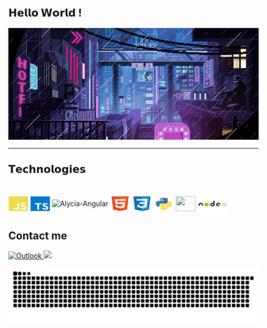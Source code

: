 ## 𝗛𝗲𝗹𝗹𝗼 𝗪𝗼𝗿𝗹𝗱 !

![](https://github.com/Youssef-Bu/Youssef-Bu/blob/main/pic/cyber.gif)

---

## 𝗧𝗲𝗰𝗵𝗻𝗼𝗹𝗼𝗴𝗶𝗲𝘀

<div style="display: inline_block"><br>
  <img align="center" alt="Alycia-Js" height="30" width="40" src="https://raw.githubusercontent.com/devicons/devicon/master/icons/javascript/javascript-plain.svg">
  <img align="center" alt="Alycia-Ts" height="30" width="40" src="https://raw.githubusercontent.com/devicons/devicon/master/icons/typescript/typescript-plain.svg">
    <img align="center" alt="Alycia-Angular" height="30" width="40"
      src="https://angular.io/assets/images/logos/angular/angular.svg">
      
      
  <img align="center" alt="Alycia-HTML" height="30" width="40" src="https://raw.githubusercontent.com/devicons/devicon/master/icons/html5/html5-original.svg">
  <img align="center" alt="Alycia-CSS" height="30" width="40" src="https://raw.githubusercontent.com/devicons/devicon/master/icons/css3/css3-original.svg">
  <img align="center" alt="Alycia-Python" height="30" width="40" src="https://raw.githubusercontent.com/devicons/devicon/master/icons/python/python-original.svg">
  <img align='center' height="30" width ="40" src="https://raw.githubusercontent.com/rahulbanerjee26/githubAboutMeGenerator/main/icons/git.svg">
  <img align='center' alt="nodejs" height="45" width="60" src="https://raw.githubusercontent.com/devicons/devicon/master/icons/nodejs/nodejs-original-wordmark.svg" />
</div>
  
  ## Contact me
 
<div> 
  <a href = "mailto:youssef.bouchikhi@outlook.com">  <img src="https://img.shields.io/badge/-Outlook-%23333?style=for-the-badge&logo=microsoft-outlook&logoColor=white" alt="Outlook">
</a>
  <a href="https://www.linkedin.com/in/youssefbouchikhi" target="_blank"><img src="https://img.shields.io/badge/-LinkedIn-%230077B5?style=for-the-badge&logo=linkedin&logoColor=white" target="_blank"></a> 
  
</div>
 
<!-- <img src="https://github.com/Youssef-Bu/Youssef-Bu/blob/main/pic/AN.gif" width="300" height="200" />  -->



![](https://github.com/Youssef-Bu/Youssef-Bu/blob/main/pic/github-contribution-grid-snake.svg)
